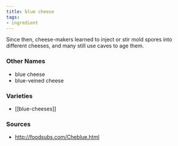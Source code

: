 ```yaml
---
title: blue cheese
tags:
- ingredient
---
```

Since then, cheese-makers learned to inject or stir mold spores into different cheeses, and many still use caves to age them.

### Other Names

* blue cheese
* blue-veined cheese

### Varieties

* [[blue-cheeses]]

### Sources
* http://foodsubs.com/Cheblue.html
